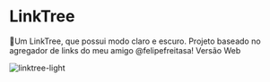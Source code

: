 # LinkTree
🌲Um LinkTree, que possui modo claro e escuro. Projeto baseado no agregador de links do meu amigo @felipefreitasa! 
Versão Web

![linktree-light](https://user-images.githubusercontent.com/81971672/120851933-e7fae580-c54f-11eb-8119-d19f7e329d4c.png)
